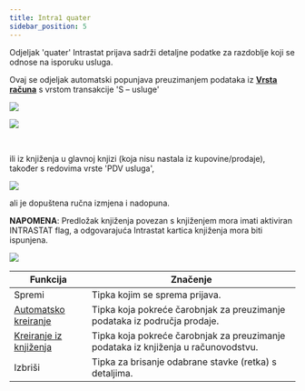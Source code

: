 ```yaml
---
title: Intra1 quater
sidebar_position: 5
---
```


Odjeljak 'quater' Intrastat prijava sadrži detaljne podatke za razdoblje koji se odnose na isporuku usluga.

Ovaj se odjeljak automatski popunjava preuzimanjem podataka iz **[Vrsta računa](/docs/configurations/tables/sales/invoices-type)** s vrstom transakcije 'S – usluge' 

![](/img/it-it/finance-area/declarations/intrastat/create-intrastat1/intra1-quater/image01.png)

![](/img/it-it/finance-area/declarations/intrastat/create-intrastat1/intra1-quater/image02.png)

 

ili iz knjiženja u glavnoj knjizi (koja nisu nastala iz kupovine/prodaje), također s redovima vrste 'PDV usluga', 

![](/img/it-it/finance-area/declarations/intrastat/create-intrastat1/intra1-quater/image03.png)

ali je dopuštena ručna izmjena i nadopuna.

**NAPOMENA**: Predložak knjiženja povezan s knjiženjem mora imati aktiviran INTRASTAT flag, a odgovarajuća Intrastat kartica knjiženja mora biti ispunjena.  

![](/img/it-it/finance-area/declarations/intrastat/create-intrastat1/intra1-quater/image04.png)



| Funkcija | Značenje |
| --- | --- |
| Spremi | Tipka kojim se sprema prijava. |
|  [Automatsko kreiranje](/docs/finance-area/declarations/intrastat/automatic-creation-intrastat1/automatic-creation)  | Tipka koja pokreće čarobnjak za preuzimanje podataka iz područja prodaje. |
|  [Kreiranje iz knjiženja](/docs/finance-area/declarations/intrastat/create-from-records-intrastat1/create-from-records-intrastat1-intro)  | Tipka koja pokreće čarobnjak za preuzimanje podataka iz knjiženja u računovodstvu. |
| Izbriši | Tipka za brisanje odabrane stavke (retka) s detaljima. |






